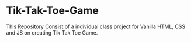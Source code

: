 # Tik-Tak-Toe-Game
This Repository Consist of a individual class project for Vanilla HTML, CSS and JS  on creating Tik Tak Toe Game.
